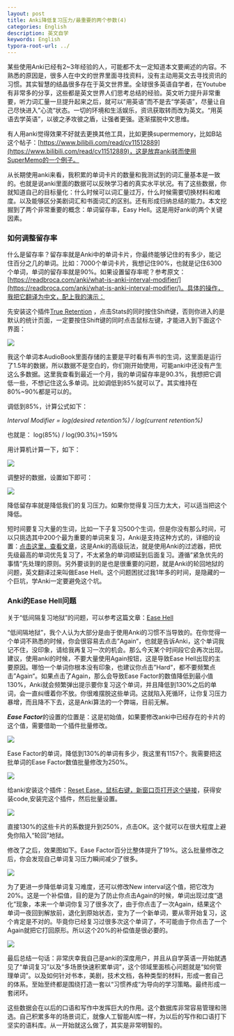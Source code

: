 ```yaml
---
layout: post
title: Anki降低复习压力/最重要的两个参数(4)
categories: English
description: 英文自学
keywords: English
typora-root-url: ../
---
```

某些使用Anki已经有2~3年经验的人，可能都不太一定知道本文要阐述的内容。不熟悉的原因是，很多人在中文的世界里面寻找资料，没有主动用英文去寻找资讯的习惯。其实智慧的结晶很多存在于英文世界里。全球很多英语自学者，在Youtube有非常多的分享，这些都是英文世界人们思考总结的经验。英文听力提升非常重要，听力词汇量一旦提升起来之后，就可以“用英语”而不是去“学英语”，尽量让自己尽快进入”心流“状态。一切的环境和生活娱乐，资讯获取转而改为英文。“用英语去学英语”，以彼之矛攻彼之盾，让强者更强。逐渐摆脱中文思维。

有人用anki觉得效果不好就去更换其他工具，比如更换supermemory，比如B站这个帖子：[https://www.bilibili.com/read/cv11512889](https://www.bilibili.com/read/cv11512889)，这是放弃anki转而使用SuperMemo的一个例子。

从长期使用anki来看，我积累的单词卡片的数量和我测试到的词汇量基本是一致的。也就是说anki里面的数据可以反映学习者的真实水平状况。有了这些数据，你就知道自己的目标量化：什么时候可以词汇量过万，什么时候需要切换材料和难度。以及能够区分美剧词汇和书面词汇的区别。还有形成归纳总结的能力。本文挖掘到了两个非常重要的概念：单词留存率，Easy Hell。这是用好anki的两个关键因素。

### 如何调整留存率

什么是留存率？留存率就是Anki中的单词卡片，你最终能够记住的有多少，能记住百分之几的单词。比如：7000个单词卡片，我想记住90%，也就是记住6300个单词，单词的留存率就是90%。如果设置留存率呢？参考原文：[https://readbroca.com/anki/what-is-anki-interval-modifier/](https://readbroca.com/anki/what-is-anki-interval-modifier/)。具体的操作，我把它翻译为中文，配上我的演示：

先安装这个插件[True Retention](https://ankiweb.net/shared/info/613684242) ，点击Stats的同时按住Shift键，否则你进入的是默认的统计页面，一定要按住Shift键的同时点击鼠标左键，才能进入到下面这个界面：

<img src="https://cs-cn.top/images/posts/retention_914.png"/>

我这个单词本AudioBook里面存储的主要是平时看有声书的生词，这里面是运行了1.5年的数据，所以数据不是空白的，你们刚开始使用，可能anki中还没有产生这么多数据。这里我查看到最近一个月，我的单词留存率是90.3%，我想把它调低一些，不想记住这么多单词。比如调低到85%就可以了。其实维持在80%~90%都是可以的。

调低到85%，计算公式如下：

*Interval Modifier = log(desired retention%) / log(current retention%)*

也就是： log(85%) / log(90.3%)=159% 

用计算机计算一下，如下：

<img src="https://cs-cn.top/images/posts/liucunlv_544.png"/>

调整好的数据，设置如下即可：

<img src="https://cs-cn.top/images/posts/intervar279.png"/>

降低留存率就是降低我们的复习压力。如果你觉得复习压力太大，可以适当把这个降低。

短时间要复习大量的生词，比如一下子复习500个生词，但是你没有那么时间，可以只挑选其中200个最为重要的单词来复习，Anki是支持这种方式的，详细的设置：[点击这里，查看文章](https://cs-cn.top/2019/06/10/english-study-tools-anki/#%E4%BD%BF%E7%94%A8anki%E8%BF%87%E6%BB%A4%E5%99%A8%E5%87%8F%E8%BD%BB%E5%A4%8D%E4%B9%A0%E5%8E%8B%E5%8A%9B)，这是Anki的高级玩法，就是使用Anki的过滤器，把优先级最高的单词优先复习了，不太紧急的单词顺延到后面复习。遵循”紧急优先的事情“先处理的原则。另外要谈到的是也是很重要的问题，就是Anki的轮回地狱的问题，英文翻译过来叫做Ease Hell。这个问题困扰过我1年多的时间，是隐藏的一个巨坑，学Anki一定要避免这个坑。

### Anki的Ease Hell问题

关于“低间隔复习地狱”的问题，可以参考这篇文章：[Ease Hell](https://readbroca.com/anki/ease-hell/) 

“低间隔地狱”，我个人认为大部分是由于使用Anki的习惯不当导致的。在你觉得一个单词不熟悉的时候，你会很容易去点击”Again“，也就是告诉Anki，这个单词我记不住，没印象，请给我再复习一次的机会。那么今天某个时间段它会再次出现。建议，使用anki的时候，不要大量使用Again按钮，这是导致Ease Hell出现的主要原因。哪怕一个单词你根本没有印象，也建议你点击”Hard“，都不要频繁点击”Again“。如果点击了Again，那么会导致Ease Factor的数值降低到最小值130%，Anki就会频繁弹出提示要你复习这个单词，并且降低到130%之后的单词，会一直纠缠着你不放。你很难摆脱这些单词。这就陷入死循环，让你复习压力暴增，而且降不下去，这是Anki算法的一个弊端，目前无解。

***Ease Factor***的设置的位置是：这是初始值，如果要修改anki中已经存在的卡片的这个值，需要借助一个插件批量修改。

<img src="https://cs-cn.top/images/posts/easy_factor_950.png"/>

Ease Factor的单词，降低到130%的单词有多少，我这里有1157个。我需要把这批单词的Ease Factor数值批量修改为250%。

<img src="https://cs-cn.top/images/posts/easy_factor023.png"/>





给anki安装这个插件：[Reset Ease，鼠标右键，新窗口页打开这个链接](https://ankiweb.net/shared/info/947935257)，获得安装code,安装完这个插件，然后批量设置。

<img src="https://cs-cn.top/images/posts/change_ease_factor3508.png"/>

直接130%的这些卡片的系数提升到250%，点击OK。这个就可以在很大程度上避免你陷入“轮回”地狱。

修改了之后，效果图如下。Ease Factor百分比整体提升了19%。这么批量修改之后，你会发现自己单词复习压力瞬间减少了很多。

<img src="https://cs-cn.top/images/posts/easy_value13.png"/>

为了更进一步降低单词复习难度，还可以修改New interval这个值，把它改为20%。这是一个补偿值，目的是为了防止你点击Again的时候，单词出现过度“退化”现象，本来一个单词你复习了很多次了，由于你点击了一次Again，结果这个单词一夜回到解放前，退化到原始状态，变为了一个新单词，要从零开始复习，这个肯定是不对的。毕竟你已经复习过很多次这个单词了，不可能由于你点击了一个Again就把它打回原形。所以这个20%的补偿值是很必要的。

<img src="https://cs-cn.top/images/posts/newinterval910.png"/>

最后总结一句话：非常庆幸我自己是anki的深度用户，并且从自学英语一开始就遇见了“单词复习”以及“多场景快速积累单词”，这个领域里面核心问题就是“如何管理单词”。以及如何针对书本，美剧，技术文档，各种类型的材料，形成一套自己的体系。至始至终都是围绕打造一套以“习惯养成“为导向的学习策略。最终形成一套闭环。

这些数据会在以后的口语和写作中发挥巨大的作用。这个数据库非常容易管理和筛选。自己积累多年的场景词汇，就像人工智能AI库一样，为以后的写作和口语打下坚实的语料库。从一开始就这么做了，其实是非常明智的。
